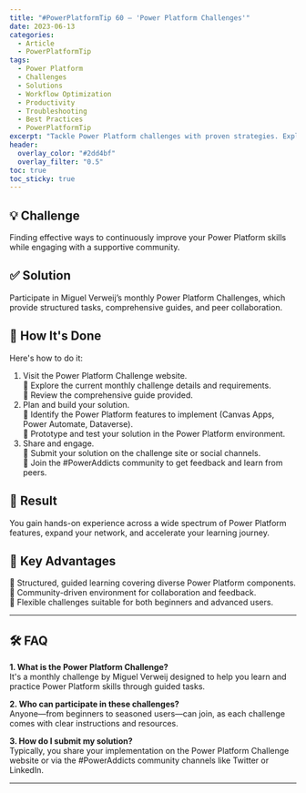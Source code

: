 ```yaml
---
title: "#PowerPlatformTip 60 – 'Power Platform Challenges'"
date: 2023-06-13
categories:
  - Article
  - PowerPlatformTip
tags:
  - Power Platform
  - Challenges
  - Solutions
  - Workflow Optimization
  - Productivity
  - Troubleshooting
  - Best Practices
  - PowerPlatformTip
excerpt: "Tackle Power Platform challenges with proven strategies. Explore solutions for common issues, optimize workflows, and boost productivity with expert Power Platform tips."
header:
  overlay_color: "#2dd4bf"
  overlay_filter: "0.5"
toc: true
toc_sticky: true
---
```


## 💡 Challenge
Finding effective ways to continuously improve your Power Platform skills while engaging with a supportive community.

## ✅ Solution
Participate in Miguel Verweij’s monthly Power Platform Challenges, which provide structured tasks, comprehensive guides, and peer collaboration.

## 🔧 How It's Done
Here's how to do it:  
1. Visit the Power Platform Challenge website.  
   🔸 Explore the current monthly challenge details and requirements.  
   🔸 Review the comprehensive guide provided.  
2. Plan and build your solution.  
   🔸 Identify the Power Platform features to implement (Canvas Apps, Power Automate, Dataverse).  
   🔸 Prototype and test your solution in the Power Platform environment.  
3. Share and engage.  
   🔸 Submit your solution on the challenge site or social channels.  
   🔸 Join the #PowerAddicts community to get feedback and learn from peers.

## 🎉 Result
You gain hands-on experience across a wide spectrum of Power Platform features, expand your network, and accelerate your learning journey.

## 🌟 Key Advantages
🔸 Structured, guided learning covering diverse Power Platform components.  
🔸 Community-driven environment for collaboration and feedback.  
🔸 Flexible challenges suitable for both beginners and advanced users.

---

## 🛠️ FAQ
**1. What is the Power Platform Challenge?**  
It's a monthly challenge by Miguel Verweij designed to help you learn and practice Power Platform skills through guided tasks.

**2. Who can participate in these challenges?**  
Anyone—from beginners to seasoned users—can join, as each challenge comes with clear instructions and resources.

**3. How do I submit my solution?**  
Typically, you share your implementation on the Power Platform Challenge website or via the #PowerAddicts community channels like Twitter or LinkedIn.

---
